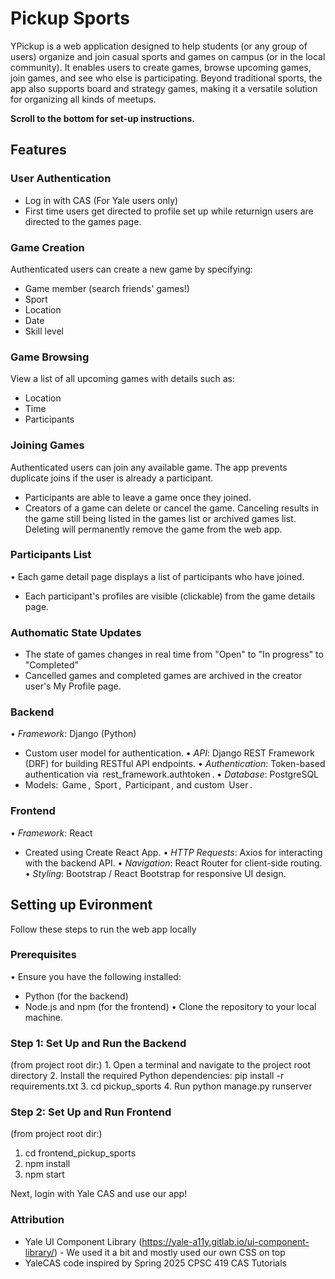 # Pickup Sports

YPickup is a web application designed to help students (or any group of users) organize and join casual sports and games on campus (or in the local community). It enables users to create games, browse upcoming games, join games, and see who else is participating. Beyond traditional sports, the app also supports board and strategy games, making it a versatile solution for organizing all kinds of meetups.

__Scroll to the bottom for set-up instructions.__

## Features

### User Authentication
- Log in with CAS (For Yale users only)
- First time users get directed to profile set up while returnign users are directed to the games page. 

### Game Creation
⁠Authenticated users can create a new game by specifying:
  - Game member (search friends' games!)
  - Sport
  - Location
  - Date
  - Skill level

### Game Browsing
⁠View a list of all upcoming games with details such as:
  - Location
  - Time
  - Participants

### Joining Games
⁠Authenticated users can join any available game.
⁠The app prevents duplicate joins if the user is already a participant.
 - Participants are able to leave a game once they joined.
 - Creators of a game can delete or cancel the game. Canceling results in the game still being listed in the games list or archived games list. Deleting will permanently remove the game from the web app. 

### Participants List
•⁠  ⁠Each game detail page displays a list of participants who have joined.
 - Each participant's profiles are visible (clickable) from the game details page.

### Authomatic State Updates 
 - The state of games changes in real time from "Open" to "In progress" to "Completed"
 - Cancelled games and completed games are archived in the creator user's My Profile page.

### Backend
•⁠  ⁠*Framework*: Django (Python)
  - Custom user model for authentication.
•⁠  ⁠*API*: Django REST Framework (DRF) for building RESTful API endpoints.
•⁠  ⁠*Authentication*: Token-based authentication via ⁠ rest_framework.authtoken ⁠.
•⁠  ⁠*Database*: PostgreSQL
  - Models: ⁠ Game ⁠, ⁠ Sport ⁠, ⁠ Participant ⁠, and custom ⁠ User ⁠.

### Frontend
•⁠  ⁠*Framework*: React
  - Created using Create React App.
•⁠  ⁠*HTTP Requests*: Axios for interacting with the backend API.
•⁠  ⁠*Navigation*: React Router for client-side routing.
•⁠  ⁠*Styling*: Bootstrap / React Bootstrap for responsive UI design.

## Setting up Evironment

Follow these steps to run the web app locally

### Prerequisites
•⁠  ⁠Ensure you have the following installed:
  - Python (for the backend)
  - Node.js and npm (for the frontend)
•⁠  ⁠Clone the repository to your local machine.

### Step 1: Set Up and Run the Backend
(from project root dir:)
1.⁠ ⁠Open a terminal and navigate to the project root directory
2.⁠ ⁠Install the required Python dependencies: pip install -r requirements.txt
3. cd pickup_sports
4. Run python manage.py runserver 

### Step 2: Set Up and Run Frontend 
(from project root dir:)
1. cd frontend_pickup_sports
2. npm install
3. npm start

Next, login with Yale CAS and use our app!


### Attribution
- Yale UI Component Library (https://yale-a11y.gitlab.io/ui-component-library/) - We used it a bit and mostly used our own CSS on top
- YaleCAS code inspired by Spring 2025 CPSC 419 CAS Tutorials